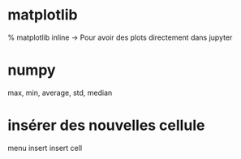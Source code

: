 # matplotlib
% matplotlib inline 
-> Pour avoir des plots directement dans jupyter

# numpy
max, min, average, std, median 

# insérer des nouvelles cellule
menu insert insert cell 
